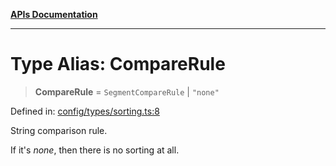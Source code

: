 [**APIs Documentation**](../README.md)

***

# Type Alias: CompareRule

> **CompareRule** = `SegmentCompareRule` \| `"none"`

Defined in: [config/types/sorting.ts:8](https://github.com/daidodo/format-imports/blob/6fa466521c4048be8236686fd87f433f44d2b81e/src/lib/config/types/sorting.ts#L8)

String comparison rule.

If it's _none_, then there is no sorting at all.
